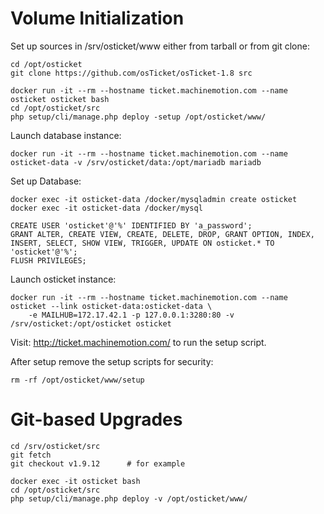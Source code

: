 
Volume Initialization
=====================

Set up sources in /srv/osticket/www either from tarball or from git clone:

    cd /opt/osticket
    git clone https://github.com/osTicket/osTicket-1.8 src

    docker run -it --rm --hostname ticket.machinemotion.com --name osticket osticket bash
    cd /opt/osticket/src
    php setup/cli/manage.php deploy -setup /opt/osticket/www/

Launch database instance:

    docker run -it --rm --hostname ticket.machinemotion.com --name osticket-data -v /srv/osticket/data:/opt/mariadb mariadb

Set up Database:

    docker exec -it osticket-data /docker/mysqladmin create osticket
    docker exec -it osticket-data /docker/mysql

    CREATE USER 'osticket'@'%' IDENTIFIED BY 'a_password';
    GRANT ALTER, CREATE VIEW, CREATE, DELETE, DROP, GRANT OPTION, INDEX, INSERT, SELECT, SHOW VIEW, TRIGGER, UPDATE ON osticket.* TO 'osticket'@'%';
    FLUSH PRIVILEGES;

Launch osticket instance:

    docker run -it --rm --hostname ticket.machinemotion.com --name osticket --link osticket-data:osticket-data \
        -e MAILHUB=172.17.42.1 -p 127.0.0.1:3280:80 -v /srv/osticket:/opt/osticket osticket

Visit: http://ticket.machinemotion.com/ to run the setup script.

After setup remove the setup scripts for security:

    rm -rf /opt/osticket/www/setup


Git-based Upgrades
==================

    cd /srv/osticket/src
    git fetch
    git checkout v1.9.12      # for example

    docker exec -it osticket bash
    cd /opt/osticket/src
    php setup/cli/manage.php deploy -v /opt/osticket/www/
